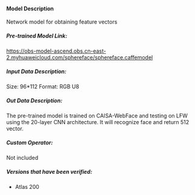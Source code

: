 #### Model Description
Network model for obtaining feature vectors

##### Pre-trained Model Link:
https://obs-model-ascend.obs.cn-east-2.myhuaweicloud.com/sphereface/sphereface.caffemodel

##### Input Data Description:
Size: 96*112
Format: RGB U8

##### Out Data Description:
The pre-trained model is trained on CAISA-WebFace and testing on LFW using the 20-layer CNN architecture.
It will recognize face and return 512 vector.

##### Custom Operator:
Not included

##### Versions that have been verified: 
- Atlas 200
